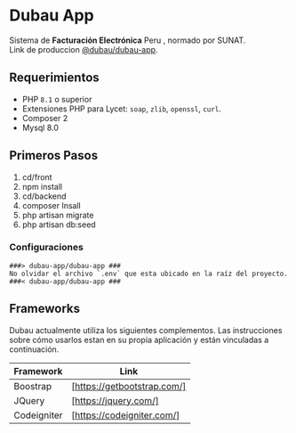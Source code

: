 # Dubau App
Sistema de **Facturación Electrónica** Peru , normado por SUNAT.   
Link de produccion [@dubau/dubau-app](http://dubaumetalindustria.com/dubau/).

## Requerimientos
- PHP `8.1` o superior
- Extensiones PHP para Lycet: `soap`, `zlib`, `openssl`, `curl`.
- Composer 2
- Mysql 8.0

## Primeros Pasos
1. cd/front
2. npm install
3. cd/backend
4. composer Insall
5. php artisan migrate
6. php artisan db:seed

### Configuraciones  
```
###> dubau-app/dubau-app ###
No olvidar el archivo `.env` que esta ubicado en la raíz del proyecto.
###< dubau-app/dubau-app ###
```
## Frameworks 
Dubau actualmente utiliza los siguientes complementos.
Las instrucciones sobre cómo usarlos estan en su propia aplicación y están vinculadas a continuación.

| Framework | Link |
| ------ | ------ |
| Boostrap | [https://getbootstrap.com/] |
| JQuery | [https://jquery.com/] |
| Codeigniter | [https://codeigniter.com/] |
